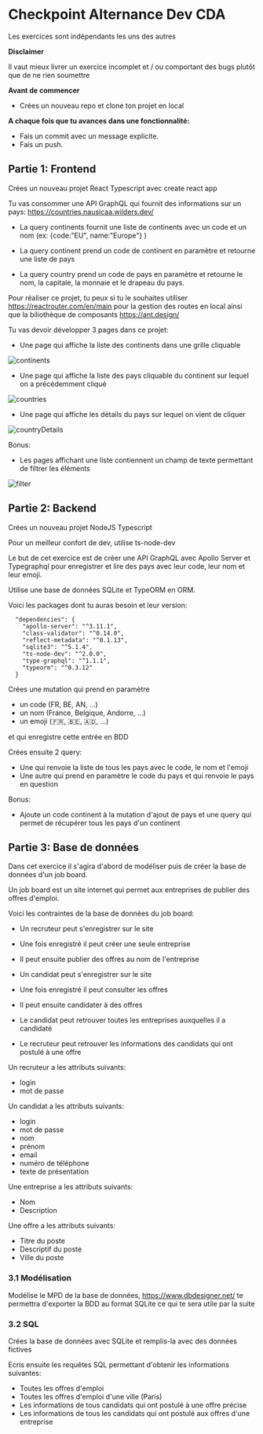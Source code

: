 # Checkpoint Alternance Dev CDA

Les exercices sont indépendants les uns des autres

**Disclaimer**

Il vaut mieux livrer un exercice incomplet et / ou comportant des bugs plutôt que de ne rien soumettre

**Avant de commencer**

- Crées un nouveau repo et clone ton projet en local

**A chaque fois que tu avances dans une fonctionnalité:**

- Fais un commit avec un message explicite.
- Fais un push.

## Partie 1: Frontend

Crées un nouveau projet React Typescript avec create react app

Tu vas consommer une API GraphQL qui fournit des informations sur un pays: https://countries.nausicaa.wilders.dev/

- La query continents fournit une liste de continents avec un code et un nom (ex: {code:"EU", name:"Europe"} )

- La query continent prend un code de continent en paramètre et retourne une liste de pays

- La query country prend un code de pays en paramètre et retourne le nom, la capitale, la monnaie et le drapeau du pays.

Pour réaliser ce projet, tu peux si tu le souhaites utiliser https://reactrouter.com/en/main pour la gestion des routes en local ainsi que la biliothèque de composants https://ant.design/

Tu vas devoir développer 3 pages dans ce projet:

- Une page qui affiche la liste des continents dans une grille cliquable

![continents](continents.png)

- Une page qui affiche la liste des pays cliquable du continent sur lequel on a précédemment cliqué

![countries](countries.png)

- Une page qui affiche les détails du pays sur lequel on vient de cliquer

![countryDetails](countryDetails.png)

Bonus:

- Les pages affichant une liste contiennent un champ de texte permettant de filtrer les éléments

![filter](filter.png)

## Partie 2: Backend

Crées un nouveau projet NodeJS Typescript

Pour un meilleur confort de dev, utilise ts-node-dev

Le but de cet exercice est de créer une API GraphQL avec Apollo Server et Typegraphql pour enregistrer et lire des pays avec leur code, leur nom et leur emoji.

Utilise une base de données SQLite et TypeORM en ORM.

Voici les packages dont tu auras besoin et leur version:

```
  "dependencies": {
    "apollo-server": "^3.11.1",
    "class-validator": "^0.14.0",
    "reflect-metadata": "^0.1.13",
    "sqlite3": "^5.1.4",
    "ts-node-dev": "^2.0.0",
    "type-graphql": "^1.1.1",
    "typeorm": "^0.3.12"
  }
```

Crées une mutation qui prend en paramètre

- un code (FR, BE, AN, ...)
- un nom (France, Belgique, Andorre, ...)
- un emoji (🇫🇷, 🇧🇪, 🇦🇩, ...)

et qui enregistre cette entrée en BDD

Crées ensuite 2 query:

- Une qui renvoie la liste de tous les pays avec le code, le nom et l'emoji
- Une autre qui prend en paramètre le code du pays et qui renvoie le pays en question

Bonus:

- Ajoute un code continent à la mutation d'ajout de pays et une query qui permet de récupérer tous les pays d'un continent

## Partie 3: Base de données

Dans cet exercice il s'agira d'abord de modéliser puis de créer la base de données d'un job board.

Un job board est un site internet qui permet aux entreprises de publier des offres d'emploi.

Voici les contraintes de la base de données du job board:

- Un recruteur peut s'enregistrer sur le site
- Une fois enregistré il peut créer une seule entreprise
- Il peut ensuite publier des offres au nom de l'entreprise

- Un candidat peut s'enregistrer sur le site
- Une fois enregistré il peut consulter les offres
- Il peut ensuite candidater à des offres

- Le candidat peut retrouver toutes les entreprises auxquelles il a candidaté
- Le recruteur peut retrouver les informations des candidats qui ont postulé à une offre

Un recruteur a les attributs suivants:

- login
- mot de passe

Un candidat a les attributs suivants:

- login
- mot de passe
- nom
- prénom
- email
- numéro de téléphone
- texte de présentation

Une entreprise a les attributs suivants:

- Nom
- Description

Une offre a les attributs suivants:

- Titre du poste
- Descriptif du poste
- Ville du poste

### 3.1 Modélisation

Modélise le MPD de la base de données, https://www.dbdesigner.net/ te permettra d'exporter la BDD au format SQLite ce qui te sera utile par la suite

### 3.2 SQL

Crées la base de données avec SQLite et remplis-la avec des données fictives

Ecris ensuite les requêtes SQL permettant d'obtenir les informations suivantes:

- Toutes les offres d'emploi
- Toutes les offres d'emploi d'une ville (Paris)
- Les informations de tous candidats qui ont postulé à une offre précise
- Les informations de tous les candidats qui ont postulé aux offres d'une entreprise
